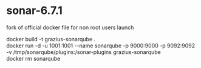 # sonar-6.7.1
fork of official docker file for non root users launch  
  
docker build -t grazius-sonarqube .  
docker run -d -u 1001:1001 --name sonarqube -p 9000:9000 -p 9092:9092 -v /tmp/sonarqube/plugins:/sonar-plugins grazius-sonarqube  
docker rm sonarqube  

